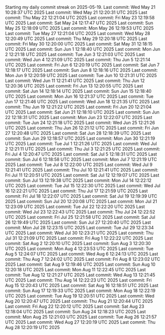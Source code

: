 Starting my daily commit streak on 2025-05-19.
Last commit: Wed May 21 10:28:37 UTC 2025
Last commit: Wed May 21 12:20:31 UTC 2025
Last commit: Thu May 22 12:21:04 UTC 2025
Last commit: Fri May 23 12:19:58 UTC 2025
Last commit: Sat May 24 12:17:47 UTC 2025
Last commit: Sun May 25 12:18:09 UTC 2025
Last commit: Mon May 26 12:19:53 UTC 2025
Last commit: Tue May 27 12:21:04 UTC 2025
Last commit: Wed May 28 12:20:49 UTC 2025
Last commit: Thu May 29 12:20:18 UTC 2025
Last commit: Fri May 30 12:20:00 UTC 2025
Last commit: Sat May 31 12:18:15 UTC 2025
Last commit: Sun Jun  1 12:18:40 UTC 2025
Last commit: Mon Jun  2 12:21:18 UTC 2025
Last commit: Tue Jun  3 12:21:03 UTC 2025
Last commit: Wed Jun  4 12:21:09 UTC 2025
Last commit: Thu Jun  5 12:21:14 UTC 2025
Last commit: Fri Jun  6 12:20:19 UTC 2025
Last commit: Sat Jun  7 12:18:17 UTC 2025
Last commit: Sun Jun  8 12:18:16 UTC 2025
Last commit: Mon Jun  9 12:20:59 UTC 2025
Last commit: Tue Jun 10 12:21:31 UTC 2025
Last commit: Wed Jun 11 12:21:41 UTC 2025
Last commit: Thu Jun 12 12:20:36 UTC 2025
Last commit: Fri Jun 13 12:20:55 UTC 2025
Last commit: Sat Jun 14 12:18:14 UTC 2025
Last commit: Sun Jun 15 12:18:40 UTC 2025
Last commit: Mon Jun 16 12:21:37 UTC 2025
Last commit: Tue Jun 17 12:21:46 UTC 2025
Last commit: Wed Jun 18 12:21:35 UTC 2025
Last commit: Thu Jun 19 12:21:22 UTC 2025
Last commit: Fri Jun 20 12:21:04 UTC 2025
Last commit: Sat Jun 21 12:18:10 UTC 2025
Last commit: Sun Jun 22 12:18:31 UTC 2025
Last commit: Mon Jun 23 12:22:07 UTC 2025
Last commit: Tue Jun 24 12:21:18 UTC 2025
Last commit: Wed Jun 25 12:21:26 UTC 2025
Last commit: Thu Jun 26 12:21:12 UTC 2025
Last commit: Fri Jun 27 12:20:48 UTC 2025
Last commit: Sat Jun 28 12:18:39 UTC 2025
Last commit: Sun Jun 29 12:18:57 UTC 2025
Last commit: Mon Jun 30 12:21:19 UTC 2025
Last commit: Tue Jul  1 12:21:26 UTC 2025
Last commit: Wed Jul  2 12:21:11 UTC 2025
Last commit: Thu Jul  3 12:21:25 UTC 2025
Last commit: Fri Jul  4 12:20:47 UTC 2025
Last commit: Sat Jul  5 12:18:31 UTC 2025
Last commit: Sun Jul  6 12:18:58 UTC 2025
Last commit: Mon Jul  7 12:21:19 UTC 2025
Last commit: Tue Jul  8 12:22:00 UTC 2025
Last commit: Wed Jul  9 12:21:41 UTC 2025
Last commit: Thu Jul 10 12:21:41 UTC 2025
Last commit: Fri Jul 11 12:20:51 UTC 2025
Last commit: Sat Jul 12 12:19:07 UTC 2025
Last commit: Sun Jul 13 12:19:38 UTC 2025
Last commit: Mon Jul 14 12:22:12 UTC 2025
Last commit: Tue Jul 15 12:22:30 UTC 2025
Last commit: Wed Jul 16 12:22:21 UTC 2025
Last commit: Thu Jul 17 12:21:59 UTC 2025
Last commit: Fri Jul 18 12:22:07 UTC 2025
Last commit: Sat Jul 19 12:19:39 UTC 2025
Last commit: Sun Jul 20 12:20:08 UTC 2025
Last commit: Mon Jul 21 12:23:09 UTC 2025
Last commit: Tue Jul 22 12:22:20 UTC 2025
Last commit: Wed Jul 23 12:22:43 UTC 2025
Last commit: Thu Jul 24 12:22:52 UTC 2025
Last commit: Fri Jul 25 12:21:58 UTC 2025
Last commit: Sat Jul 26 12:19:49 UTC 2025
Last commit: Sun Jul 27 12:20:40 UTC 2025
Last commit: Mon Jul 28 12:23:15 UTC 2025
Last commit: Tue Jul 29 12:23:34 UTC 2025
Last commit: Wed Jul 30 12:23:21 UTC 2025
Last commit: Thu Jul 31 12:21:09 UTC 2025
Last commit: Fri Aug  1 12:22:22 UTC 2025
Last commit: Sat Aug  2 12:20:10 UTC 2025
Last commit: Sun Aug  3 12:20:30 UTC 2025
Last commit: Mon Aug  4 12:23:53 UTC 2025
Last commit: Tue Aug  5 12:24:07 UTC 2025
Last commit: Wed Aug  6 12:24:13 UTC 2025
Last commit: Thu Aug  7 12:24:02 UTC 2025
Last commit: Fri Aug  8 12:23:02 UTC 2025
Last commit: Sat Aug  9 12:19:46 UTC 2025
Last commit: Sun Aug 10 12:20:18 UTC 2025
Last commit: Mon Aug 11 12:22:45 UTC 2025
Last commit: Tue Aug 12 12:21:27 UTC 2025
Last commit: Wed Aug 13 12:21:45 UTC 2025
Last commit: Thu Aug 14 12:22:23 UTC 2025
Last commit: Fri Aug 15 12:20:43 UTC 2025
Last commit: Sat Aug 16 12:18:51 UTC 2025
Last commit: Sun Aug 17 12:19:33 UTC 2025
Last commit: Mon Aug 18 12:22:19 UTC 2025
Last commit: Tue Aug 19 12:20:51 UTC 2025
Last commit: Wed Aug 20 12:20:47 UTC 2025
Last commit: Thu Aug 21 12:20:44 UTC 2025
Last commit: Fri Aug 22 12:20:12 UTC 2025
Last commit: Sat Aug 23 12:18:04 UTC 2025
Last commit: Sun Aug 24 12:18:23 UTC 2025
Last commit: Mon Aug 25 12:21:03 UTC 2025
Last commit: Tue Aug 26 12:21:57 UTC 2025
Last commit: Wed Aug 27 12:20:19 UTC 2025
Last commit: Thu Aug 28 12:20:19 UTC 2025
